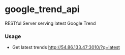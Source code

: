 google_trend_api
================

RESTful Server serving latest Google Trend 

### Usage

- Get latest trends
http://54.86.133.47:3010/?q=latest
